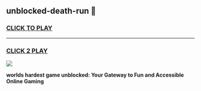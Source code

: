 
## unblocked-death-run 👋
<h3>
<a href="https://premium.freeplayer.one?title=unblocked-death-run&ref=14F">CLICK TO PLAY</a></h3>
<hr>

<h3>
<a href="https://premium.freeplayer.one?title=unblocked-death-run&ref=14F">CLICK 2 PLAY</a>
  
</h3>

<a href="https://premium.freeplayer.one?title=unblocked-death-run&ref=12F/"><img src="https://clearcache.store/games.png"></a>


**worlds hardest game unblocked: Your Gateway to Fun and Accessible Online Gaming**
